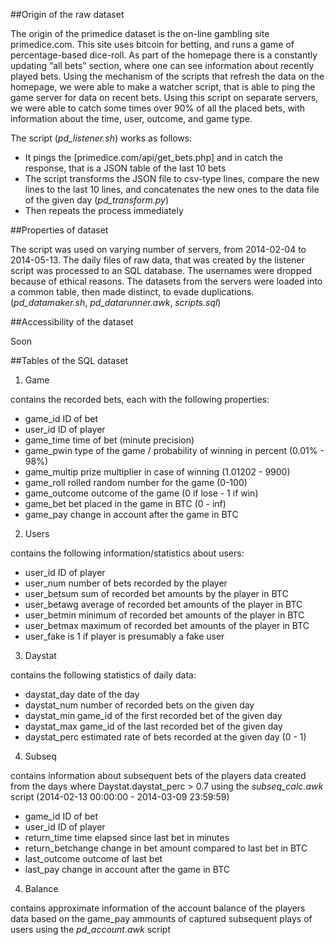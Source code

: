 ##Origin of the raw dataset

The origin of the primedice dataset is the on-line gambling site primedice.com. This site uses bitcoin for betting, and runs a game of percentage-based dice-roll. As part of the homepage there is a constantly updating “all bets” section, where one can see information about recently played bets. Using the mechanism of the scripts that refresh the data on the homepage, we were able to make a watcher script, that is able to ping the game server for data on recent bets. Using this script on separate servers, we were able to catch some times over 90% of all the placed bets, with information about the time, user, outcome, and game type.

The script (*pd_listener.sh*) works as follows:
- It pings the [primedice.com/api/get_bets.php] and in catch the response, that is a JSON table of the last 10 bets
- The script transforms the JSON file to csv-type lines, compare the new lines to the last 10 lines, and concatenates the new ones to the data file of the given day (*pd_transform.py*)
- Then repeats the process immediately

##Properties of dataset

The script was used on varying number of servers, from 2014-02-04 to 2014-05-13. The daily files of raw data, that was created by the listener script was processed to an SQL database. The usernames were dropped because of ethical reasons. The datasets from the servers were loaded into a common table, then made distinct, to evade duplications. (*pd_datamaker.sh*, *pd_datarunner.awk*, *scripts.sql*)

##Accessibility of the dataset

Soon

##Tables of the SQL dataset

1. Game

contains the recorded bets, each with the following properties:

- game_id	ID of bet
- user_id	ID of player
- game_time	time of bet (minute precision)
- game_pwin	type of the game / probability of winning in percent (0.01% - 98%)
- game_multip	prize multiplier in case of winning (1.01202 - 9900)
- game_roll	rolled random number for the game (0-100)
- game_outcome	outcome of the game (0 if lose - 1 if win)
- game_bet	bet placed in the game in BTC (0 - inf)
- game_pay	change in account after the game in BTC

2. Users

contains the following information/statistics about users:

- user_id	ID of player
- user_num	number of bets recorded by the player
- user_betsum	sum of recorded bet amounts by the player in BTC
- user_betawg	average of recorded bet amounts of the player in BTC
- user_betmin	minimum of recorded bet amounts of the player in BTC
- user_betmax	maximum of recorded bet amounts of the player in BTC
- user_fake	is 1 if player is presumably a fake user

3. Daystat

contains the following statistics of daily data:

- daystat_day	date of the day
- daystat_num	number of recorded bets on the given day
- daystat_min	game_id of the first recorded bet of the given day
- daystat_max	game_id of the last recorded bet of the given day
- daystat_perc	estimated rate of bets recorded at the given day (0 - 1)

4. Subseq

contains information about subsequent bets of the players
data created from the days where Daystat.daystat_perc > 0.7 using the *subseq_calc.awk* script
(2014-02-13 00:00:00 - 2014-03-09 23:59:59)

- game_id	ID of bet
- user_id	ID of player
- return_time	time elapsed since last bet in minutes
- return_betchange	change in bet amount compared to last bet in BTC
- last_outcome	outcome of last bet
- last_pay	change in account after the game in BTC

4. Balance

contains approximate information of the account balance of the players
data based on the game_pay ammounts of captured subsequent plays of users using the *pd_account.awk* script

